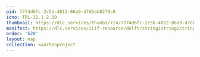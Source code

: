 ```yaml
---
pid: 7774d6fc-2c5b-4812-86a9-d7d6ab82f9c8
idno: TRL-12.1.2.10
thumbnail: https://dlc.services/thumbs/7/4/7774d6fc-2c5b-4812-86a9-d7d6ab82f9c8/full/400,339/0/default.jpg
manifest: https://dlc.services/iiif-resource/delft/string1string2string3/kaartenproject-2007/TRL-12.1.2.10
order: '620'
layout: map
collection: kaartenproject
---
```

